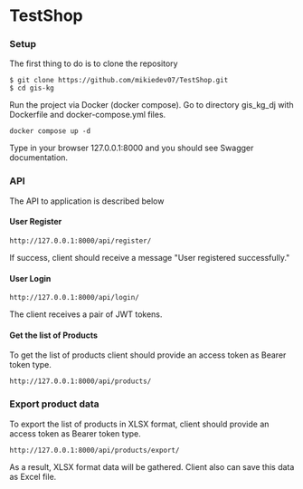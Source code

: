 # TestShop

### Setup

The first thing to do is to clone the repository

```shell
$ git clone https://github.com/mikiedev07/TestShop.git
$ cd gis-kg
```

Run the project via Docker (docker compose). Go to directory gis_kg_dj with Dockerfile and docker-compose.yml files.

```shell
docker compose up -d
```

Type in your browser 127.0.0.1:8000 and you should see Swagger documentation.

### API

The API to application is described below

#### User Register

```shell
http://127.0.0.1:8000/api/register/
```
If success, client should receive a message "User registered successfully."

#### User Login

```shell
http://127.0.0.1:8000/api/login/
```
The client receives a pair of JWT tokens.

#### Get the list of Products

To get the list of products client should provide an access token as Bearer token type.
```shell
http://127.0.0.1:8000/api/products/
```

###  Export product data

To export the list of products in XLSX format, client should provide an access token as Bearer token type.

```shell
http://127.0.0.1:8000/api/products/export/
```

As a result, XLSX format data will be gathered.
Client also can save this data as Excel file.
